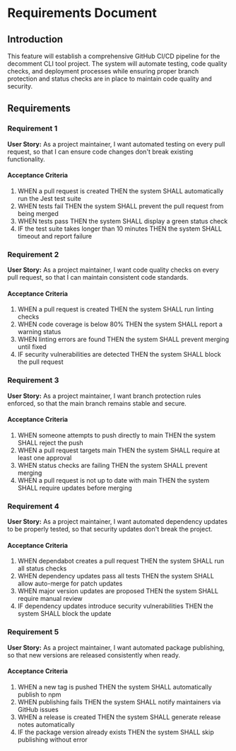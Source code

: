 # Requirements Document

## Introduction

This feature will establish a comprehensive GitHub CI/CD pipeline for the decomment CLI tool project. The system will automate testing, code quality checks, and deployment processes while ensuring proper branch protection and status checks are in place to maintain code quality and security.

## Requirements

### Requirement 1

**User Story:** As a project maintainer, I want automated testing on every pull request, so that I can ensure code changes don't break existing functionality.

#### Acceptance Criteria

1. WHEN a pull request is created THEN the system SHALL automatically run the Jest test suite
2. WHEN tests fail THEN the system SHALL prevent the pull request from being merged
3. WHEN tests pass THEN the system SHALL display a green status check
4. IF the test suite takes longer than 10 minutes THEN the system SHALL timeout and report failure

### Requirement 2

**User Story:** As a project maintainer, I want code quality checks on every pull request, so that I can maintain consistent code standards.

#### Acceptance Criteria

1. WHEN a pull request is created THEN the system SHALL run linting checks
2. WHEN code coverage is below 80% THEN the system SHALL report a warning status
3. WHEN linting errors are found THEN the system SHALL prevent merging until fixed
4. IF security vulnerabilities are detected THEN the system SHALL block the pull request

### Requirement 3

**User Story:** As a project maintainer, I want branch protection rules enforced, so that the main branch remains stable and secure.

#### Acceptance Criteria

1. WHEN someone attempts to push directly to main THEN the system SHALL reject the push
2. WHEN a pull request targets main THEN the system SHALL require at least one approval
3. WHEN status checks are failing THEN the system SHALL prevent merging
4. WHEN a pull request is not up to date with main THEN the system SHALL require updates before merging

### Requirement 4

**User Story:** As a project maintainer, I want automated dependency updates to be properly tested, so that security updates don't break the project.

#### Acceptance Criteria

1. WHEN dependabot creates a pull request THEN the system SHALL run all status checks
2. WHEN dependency updates pass all tests THEN the system SHALL allow auto-merge for patch updates
3. WHEN major version updates are proposed THEN the system SHALL require manual review
4. IF dependency updates introduce security vulnerabilities THEN the system SHALL block the update

### Requirement 5

**User Story:** As a project maintainer, I want automated package publishing, so that new versions are released consistently when ready.

#### Acceptance Criteria

1. WHEN a new tag is pushed THEN the system SHALL automatically publish to npm
2. WHEN publishing fails THEN the system SHALL notify maintainers via GitHub issues
3. WHEN a release is created THEN the system SHALL generate release notes automatically
4. IF the package version already exists THEN the system SHALL skip publishing without error
